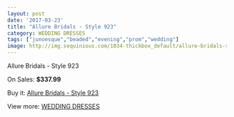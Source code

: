 ```yaml
---
layout: post
date: '2017-03-23'
title: "Allure Bridals - Style 923"
category: WEDDING DRESSES
tags: ["junoesque","beaded","evening","prom","wedding"]
image: http://img.sequinious.com/1034-thickbox_default/allure-bridals-style-923.jpg
---
```

Allure Bridals - Style 923

On Sales: **$337.99**
<a href="https://www.sequinious.com/wedding-dresses/402-allure-bridals-style-923.html"><amp-img layout="responsive" width="600" height="600" src="//img.sequinious.com/1034-thickbox_default/allure-bridals-style-923.jpg" alt="Allure Bridals - Style 923 0" /></a>

Buy it: [Allure Bridals - Style 923](https://www.sequinious.com/wedding-dresses/402-allure-bridals-style-923.html "Allure Bridals - Style 923")

View more: [WEDDING DRESSES](https://www.sequinious.com/2-wedding-dresses "WEDDING DRESSES")